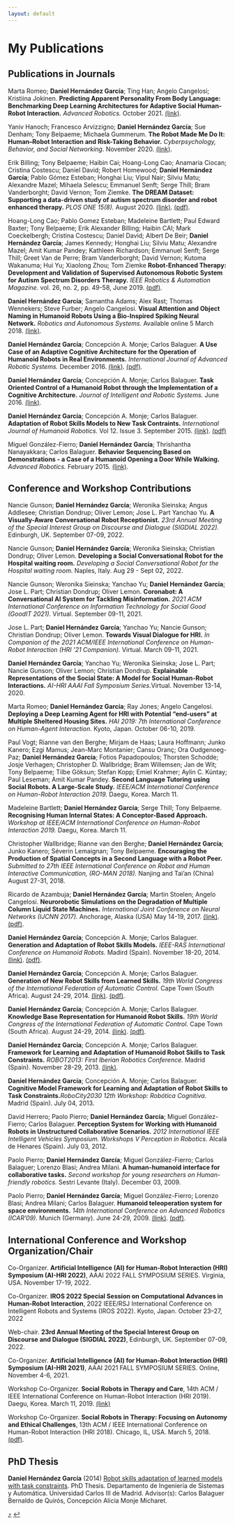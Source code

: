 ```yaml
---
layout: default
---
```


# [](#my-publications)My Publications


## Publications in Journals

<span>Marta Romeo; <span>**Daniel Hernández García**</span>; Ting Han; Angelo Cangelosi; Kristiina Jokinen. <span>**Predicting Apparent Personality From Body Language: Benchmarking Deep Learning Architectures for Adaptive Social Human-Robot Interaction.**</span> <span>*Advanced Robotics.*</span> October 2021. </span> [(link)](https://www.tandfonline.com/doi/full/10.1080/01691864.2021.1974941).

<span> Yaniv Hanoch; Francesco Arvizzigno; <span>**Daniel Hernández García**</span>; Sue Denham; Tony Belpaeme; Michaela Gummerum. <span>**The Robot Made Me Do It: Human–Robot Interaction and Risk-Taking Behavior.**</span> <span>*Cyberpsychology, Behavior, and Social Networking*</span>. November 2020. </span> [(link)](https://www.liebertpub.com/doi/10.1089/cyber.2020.0148).

<span> Erik Billing; Tony Belpaeme; Haibin Cai; Hoang-Long Cao; Anamaria Ciocan; Cristina Costescu; Daniel David; Robert Homewood; <span>**Daniel Hernández García**</span>; Pablo Gómez Esteban; Honghai Liu; Vipul Nair; Silviu Matu; Alexandre Mazel; Mihaela Selescu; Emmanuel Senft; Serge Thill; Bram Vanderborght; David Vernon; Tom Ziemke. <span>**The DREAM Dataset: Supporting a data-driven study of autism spectrum disorder and robot enhanced therapy.**</span> <span>*PLOS ONE 15(8).*</span> August 2020. </span> [(link)](https://journals.plos.org/plosone/article?id=10.1371/journal.pone.0236939). [(pdf)](https://journals.plos.org/plosone/article/file?id=10.1371/journal.pone.0236939&type=printable).

<span> Hoang-Long Cao; Pablo Gomez Esteban; Madeleine Bartlett; Paul Edward Baxter; Tony Belpaeme; Erik Alexander Billing; Haibin CAI; Mark Coeckelbergh; Cristina Costescu; Daniel David; Albert De Beir; <span>**Daniel Hernández García**</span>; James Kennedy; Honghai Liu; Silviu Matu; Alexandre Mazel; Amit Kumar Pandey; Kathleen Richardson; Emmanuel Senft; Serge Thill; Greet Van de Perre; Bram Vanderborght; David Vernon; Kutoma Wakanuma; Hui Yu; Xiaolong Zhou; Tom Ziemke <span>**Robot-Enhanced Therapy: Development and Validation of Supervised Autonomous Robotic System for Autism Spectrum Disorders Therapy.**</span> <span>*IEEE Robotics \& Automation Magazine.*</span> vol. 26, no. 2, pp. 49-58, June 2019. </span> [(pdf)](https://pure.port.ac.uk/ws/portalfiles/portal/13867305/Robot_Enhanced_Therapy.pdf).

<span><span>**Daniel Hernández García**</span>; Samantha Adams; Alex Rast; Thomas Wennekers; Steve Furber; Angelo Cangelosi.
<span>**Visual Attention and Object Naming in Humanoid Robots Using a Bio-Inspired Spiking Neural Network.**</span> <span>*Robotics and Autonomous Systems.*</span> Available online 5 March 2018.
 </span> [(link)](https://www.sciencedirect.com/science/article/pii/S0921889017302439).

<span><span>**Daniel Hernández García**</span>; Concepción A. Monje;
Carlos Balaguer. <span>**A Use Case of an Adaptive Cognitive
Architecture for the Operation of Humanoid Robots in Real
Environments.**</span> <span>*International Journal of Advanced Robotic
Systems.*</span> December 2016. </span> [(link)](http://journals.sagepub.com/doi/full/10.1177/1729881416678133). [(pdf)](http://journals.sagepub.com/doi/pdf/10.1177/1729881416678133).

<span><span>**Daniel Hernández García**</span>; Concepción A. Monje;
Carlos Balaguer. <span>**Task Oriented Control of a Humanoid Robot
through the Implementation of a Cognitive Architecture.**</span>
<span>*Journal of Intelligent and Robotic Systems.*</span> June 2016.
</span> [(link)](https://link.springer.com/article/10.1007/s10846-016-0383-7).

<span><span>**Daniel Hernández García**</span>; Concepción A. Monje;
Carlos Balaguer. <span>**Adaptation of Robot Skills Models to New Task
Contraints.**</span> <span>*International Journal of Humanoid
Robotics.*</span> Vol 12. Issue 3. September 2015. </span> [(link)](http://www.worldscientific.com/doi/abs/10.1142/S0219843615500243). [(pdf)](http://www.worldscientific.com/doi/pdf/10.1142/S0219843615500243)

<span>Miguel González-Fierro; <span>**Daniel Hernández García**</span>;
Thrishantha Nanayakkara; Carlos Balaguer. <span>**Behavior Sequencing
Based on Demonstrations - a Case of a Humanoid Opening a Door While
Walking.**</span> <span>*Advanced Robotics.*</span> February 2015.
</span> [(link)](http://www.tandfonline.com/doi/abs/10.1080/01691864.2014.992955).


## Conference and Workshop Contributions

<span>Nancie Gunson; <span>**Daniel Hernández García**</span>; Weronika Sieinska; Angus Addlesee; Christian Dondrup; Oliver Lemon; Jose L. Part Yanchao Yu. <span>**A Visually-Aware Conversational Robot Receptionist.**</span> <span>*23rd Annual Meeting of the Special Interest Group on Discourse and Dialogue (SIGDIAL 2022).*</span> Edinburgh, UK. September 07-09, 2022. </span>

<span>Nancie Gunson; <span>**Daniel Hernández García**</span>; Weronika Sieinska; Christian Dondrup; Oliver Lemon. <span>**Developing a Social Conversational Robot for the Hospital waiting room.**</span> <span>*Developing a Social Conversational Robot for the Hospital waiting room.*</span> Naples, Italy. Aug 29 - Sept 02, 2022. </span>

<span>Nancie Gunson; Weronika Sieinska; Yanchao Yu; <span>**Daniel Hernández García**</span>; Jose L. Part; Christian Dondrup; Oliver Lemon. <span>**Coronabot: A Conversational AI System for Tackling Misinformation.**</span> <span>*2021 ACM International Conference on Information Technology for Social Good (GoodIT 2021).*</span> Virtual. September 09-11, 2021.</span>

<span>Jose L. Part; <span>**Daniel Hernández García**</span>; Yanchao Yu; Nancie Gunson; Christian Dondrup; Oliver Lemon. <span>**Towards Visual Dialogue for HRI.**</span> <span>*In Companion of the 2021 ACM/IEEE International Conference on Human-Robot Interaction (HRI '21 Companion).*</span> Virtual. March 09-11, 2021.</span>

<span><span>**Daniel Hernández García**</span>; Yanchao Yu; Weronika Sieinska; Jose L. Part; Nancie Gunson; Oliver Lemon; Christian Dondrup. <span>**Explainable Representations of the Social State: A Model for Social Human-Robot Interactions.**</span> <span>*AI-HRI AAAI Fall Symposium Series.*</span>Virtual. November 13-14, 2020.</span>

<span>Marta Romeo; <span>**Daniel Hernández García**</span>; Ray Jones; Angelo Cangelosi. <span>**Deploying a Deep Learning Agent for HRI with Potential “end-users” at Multiple Sheltered Housing Sites.**</span> <span>*HAI 2019: 7th International Conference on Human-Agent Interaction.*</span> Kyoto, Japan. October 06-10, 2019.</span>

<span>Paul Vogt; Rianne van den Berghe; Mirjam de Haas; Laura Hoffmann; Junko Kanero; Ezgi Mamus; Jean-Marc Montanier; Cansu Oranç; Ora Oudgenoeg-Paz; <span>**Daniel Hernández García**</span>; Fotios Papadopoulos; Thorsten Schodde; Josje Verhagen; Christopher D. Wallbridge; Bram Willemsen; Jan de Wit; Tony Belpaeme; Tilbe Göksun; Stefan Kopp; Emiel Krahmer; Aylin C. Küntay; Paul Leseman; Amit Kumar Pandey. <span>**Second Language Tutoring using Social Robots. A Large-Scale Study.**</span> <span>*IEEE/ACM International Conference on Human-Robot Interaction 2019.*</span> Daegu, Korea. March 11.</span>

<span>Madeleine Bartlett; <span>**Daniel Hernández García**</span>; Serge Thill; Tony Belpaeme. <span>**Recognising Human Internal States: A Conceptor-Based Approach.**</span> <span>*Workshop at IEEE/ACM International Conference on Human-Robot Interaction 2019.*</span> Daegu, Korea. March 11.</span>

<span>Christopher Wallbridge; Rianne van den Berghe; <span>**Daniel Hernández García**</span>; Junko Kanero; Séverin Lemaignan; Tony Belpaeme. <span>**Encouraging the Production of Spatial Concepts in a Second Language with a Robot Peer.**</span> <span>*Submitted to 27th IEEE International Conference on Robot and Human Interactive Communication, (RO-MAN 2018).*</span> Nanjing and Tai’an (China) August 27-31, 2018. </span>

<span>Ricardo de Azambuja; <span>**Daniel Hernández García**</span>; Martin Stoelen; Angelo Cangelosi. <span>**Neurorobotic Simulations on the Degradation of Multiple Column Liquid State Machines.**</span> <span>*International Joint Conference on Neural Networks (IJCNN 2017).*</span> Anchorage, Alaska (USA) May 14-19, 2017. </span> [(link)](http://ieeexplore.ieee.org/document/7965834/). [(pdf)](http://ieeexplore.ieee.org/stamp/stamp.jsp?tp=&arnumber=7965834).

<span><span>**Daniel Hernández García**</span>; Concepción A. Monje; Carlos Balaguer. <span>**Generation and Adaptation of Robot Skills Models.**</span> <span>*IEEE-RAS International Conference on Humanoid Robots.*</span> Madird (Spain). November 18-20, 2014. </span> [(link)](http://ieeexplore.ieee.org/document/7041356/). [(pdf)](http://ieeexplore.ieee.org/stamp/stamp.jsp?tp=&arnumber=7041356).

<span><span>**Daniel Hernández García**</span>; Concepción A. Monje; Carlos Balaguer. <span>**Generation of New Robot Skills from Learned Skills.**</span> <span>*19th World Congress of the International Federation of Automatic Control.*</span> Cape Town (South Africa). August 24-29, 2014. </span> [(link)](https://doi.org/10.3182/20140824-6-ZA-1003.02232). [(pdf)](https://www.sciencedirect.com/science/article/pii/S1474667016420720/pdf?md5=679f1de6238bc7f6e7d66289637b8996&pid=1-s2.0-S1474667016420720-main.pdf).

<span><span>**Daniel Hernández García**</span>; Concepción A. Monje; Carlos Balaguer. <span>**Knowledge Base Representation for Humanoid Robot Skills.**</span> <span>*19th World Congress of the International Federation of Automatic Control.*</span> Cape Town (South Africa). August 24-29, 2014. </span> [(link)](https://doi.org/10.3182/20140824-6-ZA-1003.02229). [(pdf)](https://www.sciencedirect.com/science/article/pii/S1474667016420744/pdf?md5=9cf2d07c47f088099e5390849602b989&pid=1-s2.0-S1474667016420744-main.pdf).

<span><span>**Daniel Hernández García**</span>; Concepción A. Monje; Carlos Balaguer. <span>**Framework for Learning and Adaptation of Humanoid Robot Skills to Task Constraints.**</span> <span>*ROBOT2013: First Iberian Robotics Conference.*</span> Madrid (Spain). November 28-29, 2013. </span> [(link)](https://link.springer.com/chapter/10.1007%2F978-3-319-03413-3_41).

<span><span>**Daniel Hernández García**</span>; Concepción A. Monje; Carlos Balaguer. <span>**Cognitive Model Framework for Learning and Adaptation of Robot Skills to Task Constraints.**</span><span>*RoboCity2030 12th Workshop: Robótica Cognitiva.*</span> Madrid (Spain). July 04, 2013. </span>

<span>David Herrero; Paolo Pierro; <span>**Daniel Hernández García**</span>; Miguel González-Fierro; Carlos Balaguer. <span>**Perception System for Working with Humanoid Robots in Unstructured Collaborative Scenarios.**</span> <span>*2012 International IEEE Intelligent Vehicles Symposium. Workshops V Perception in Robotics.*</span> Alcalá de Henares (Spain). July 03, 2012. </span>

<span>Paolo Pierro; <span>**Daniel Hernández García**</span>; Miguel González-Fierro; Carlos Balaguer; Lorenzo Blasi; Andrea Milani. <span>**A human-humanoid interface for collaborative tasks.**</span> <span>*Second workshop for young researchers on Human-friendly robotics.*</span> Sestri Levante (Italy). December 03, 2009. </span>

<span>Paolo Pierro; <span>**Daniel Hernández García**</span>; Miguel González-Fierro; Lorenzo Blasi; Andrea Milani; Carlos Balaguer. <span>**Humanoid teleoperation system for space environments.**</span> <span>*14th International Conference on Advanced Robotics (ICAR’09).*</span> Munich (Germany). June 24-29, 2009. </span> [(link)](http://ieeexplore.ieee.org/document/5174679/). [(pdf)](http://ieeexplore.ieee.org/stamp/stamp.jsp?tp=&arnumber=5174679).


## International Conference and Workshop Organization/Chair

Co-Organizer. **Artificial Intelligence (AI) for Human-Robot Interaction (HRI) Symposium (AI-HRI 2022)**, AAAI 2022 FALL SYMPOSIUM SERIES. Virginia, USA. November 17-19, 2022.

Co-Organizer. **IROS 2022 Special Session on Computational Advances in Human-Robot Interaction**, 2022 IEEE/RSJ International Conference on Intelligent Robots and Systems (IROS 2022). Kyoto, Japan. October 23–27, 2022

Web-chair. **23rd Annual Meeting of the Special Interest Group on Discourse and Dialogue (SIGDIAL 2022)**, Edinburgh, UK. September 07-09, 2022.

Co-Organizer. **Artificial Intelligence (AI) for Human-Robot Interaction (HRI) Symposium (AI-HRI 2021)**, AAAI 2021 FALL SYMPOSIUM SERIES. Online, November 4-6, 2021.

Workshop Co-Organizer. **Social Robots in Therapy and Care**, 14th ACM / IEEE International Conference on Human-Robot Interaction (HRI 2019). Daegu, Korea. March 11, 2019.
[(link)](https://dl.acm.org/doi/10.5555/3378680.3378845)

Workshop Co-Organizer. **Social Robots in Therapy: Focusing on Autonomy and Ethical Challenges**, 13th ACM / IEEE International Conference on Human-Robot Interaction (HRI 2018). Chicago, IL, USA. March 5, 2018. [(pdf)](http://delivery.acm.org/10.1145/3180000/3173562/p391-g.-esteban.pdf?ip=141.163.105.134&id=3173562&acc=OPEN&key=BF07A2EE685417C5%2EF0CFB63AC02EEA16%2E4D4702B0C3E38B35%2E6D218144511F3437&__acm__=1522690213_7b75f2b75f61d0f6e1b0cca99f1b2851).



## PhD Thesis


**Daniel Hernández García** (2014) [Robot skills adaptation of learned models with task constraints](https://e-archivo.uc3m.es/handle/10016/20783). PhD Thesis. Departamento de Ingeniería de Sistemas y Automática. Universidad Carlos III de Madrid. Advisor(s): Carlos Balaguer Bernaldo de Quirós, Concepción Alicia Monje Micharet.



<!-- #### [jump to top](#my-publications)
#### [back](javascript:history.back()) -->

[:arrow_heading_up:](#about-me) [:leftwards_arrow_with_hook:](javascript:history.back())
